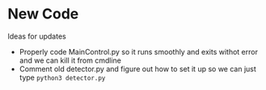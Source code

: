 # New Code

Ideas for updates
  - Properly code MainControl.py so it runs smoothly and exits withot error and we can kill it from cmdline
  - Comment old detector.py and figure out how to set it up so we can just type `python3 detector.py`
